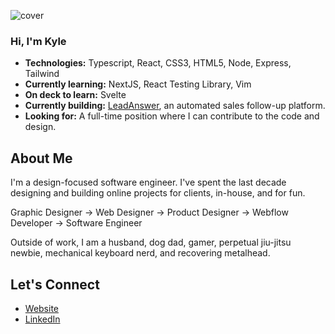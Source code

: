 ![cover](https://github.com/kyle-kettler/kyle-kettler/assets/126023512/7cf0414a-c3ef-483e-8fdc-af4a97b4ea73)

### Hi, I'm Kyle
- **Technologies:** Typescript, React, CSS3, HTML5, Node, Express, Tailwind
- **Currently learning:** NextJS, React Testing Library, Vim
- **On deck to learn:** Svelte
- **Currently building:** [LeadAnswer](https://www.leadanswer.io/), an automated sales follow-up platform.
- **Looking for:** A full-time position where I can contribute to the code and design. 

## About Me
I'm a design-focused software engineer. I've spent the last decade designing and building online projects for clients, in-house, and for fun.

Graphic Designer → Web Designer → Product Designer → Webflow Developer → Software Engineer 

Outside of work, I am a husband, dog dad, gamer, perpetual jiu-jitsu newbie, mechanical keyboard nerd, and recovering metalhead.

## Let's Connect 
- [Website](https://www.kylekettler.com/)
- [LinkedIn](https://www.linkedin.com/in/kylekettler/)


